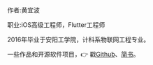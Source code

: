 
作者:黄宜波

职业:iOS高级工程师，Flutter工程师

2016年毕业于安阳工学院，计科系物联网工程专业。

一些作品和开源软件项目，👉 戳[Github](https://github.com/lingjye)、[简书](https://www.jianshu.com/u/a88ed7fd6c1d)。